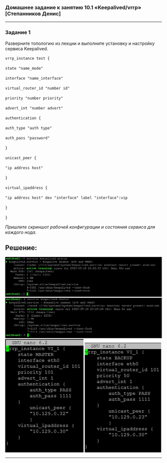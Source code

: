 ### Домашнее задание к занятию 10.1 «Keepalived/vrrp» [Степанников Денис]

---

### Задание 1
Разверните топологию из лекции и выполните установку и настройку сервиса Keepalived. 

```
vrrp_instance test {

state "name_mode"

interface "name_interface"

virtual_router_id "number id"

priority "number priority"

advert_int "number advert"

authentication {

auth_type "auth type"

auth_pass "password"

}

unicast_peer {

"ip address host"

}

virtual_ipaddress {

"ip address host" dev "interface" label "interface":vip

}

}

```

*Пришлите скриншот рабочей конфигурации и состояния сервиса для каждого нода.*


## Решение:

![10.01 Task #1-1](screenshots/10.01-1.1.png)
![10.01 Task #1-2](screenshots/10.01-1.2.png)
![10.01 Task #1-3](screenshots/10.01-1.3.png)
![10.01 Task #1-4](screenshots/10.01-1.4.png)

 ---


